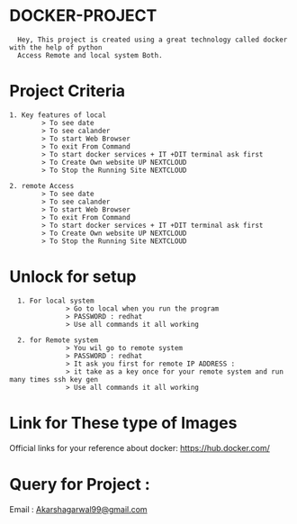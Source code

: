 # DOCKER-PROJECT
      Hey, This project is created using a great technology called docker with the help of python
      Access Remote and local system Both.
# Project Criteria
    1. Key features of local
            > To see date 
            > To see calander
            > To start Web Browser
            > To exit From Command
            > To start docker services + IT +DIT terminal ask first
            > To Create Own website UP NEXTCLOUD
            > To Stop the Running Site NEXTCLOUD
      
    2. remote Access
            > To see date 
            > To see calander
            > To start Web Browser
            > To exit From Command
            > To start docker services + IT +DIT terminal ask first
            > To Create Own website UP NEXTCLOUD
            > To Stop the Running Site NEXTCLOUD
# Unlock for setup 
      1. For local system 
                  > Go to local when you run the program
                  > PASSWORD : redhat
                  > Use all commands it all working
                  
      2. for Remote system
                  > You wil go to remote system
                  > PASSWORD : redhat
                  > It ask you first for remote IP ADDRESS :
                  > it take as a key once for your remote system and run many times ssh key gen
                  > Use all commands it all working
# Link for These type of Images 
 Official links for your reference about docker: https://hub.docker.com/
 
 # Query for Project :
   Email : Akarshagarwal99@gmail.com 
